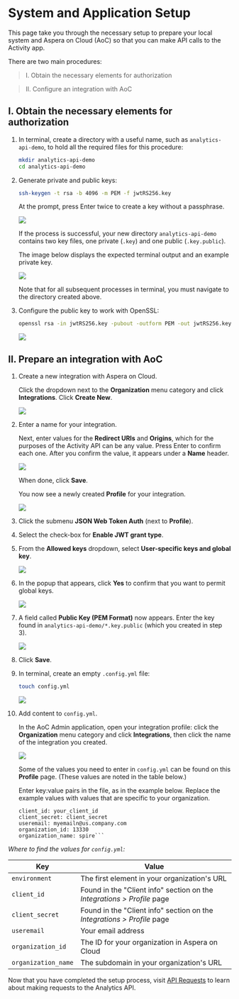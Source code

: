 # System and Application Setup

This page take you through the necessary setup to prepare your local system and Aspera on Cloud (AoC) so that you can make API calls to the Activity app.

There are two main procedures: 

  > I. Obtain the necessary elements for authorization 
  
  > II. Configure an integration with AoC 
 

## I. Obtain the necessary elements for authorization 

1. In terminal, create a directory with a useful name, such as `analytics-api-demo`, to hold all the required files for this procedure:

    ```bash
    mkdir analytics-api-demo
    cd analytics-api-demo
    ```

1. Generate private and public keys:

    ```bash
    ssh-keygen -t rsa -b 4096 -m PEM -f jwtRS256.key
    ```

    At the prompt, press Enter twice to create a key without a passphrase.

     <div class="demo-image">
       <img src="images/2-generate-keys.png"/>
     </div>

    If the process is successful, your new directory `analytics-api-demo` contains two key files, one private (`.key`) and one public (`.key.public`).
    
    The image below displays the expected terminal output and an example private key.

    <div class="demo-image">
     <img src="images/3-preview-private-key.png"/>
    </div>

   Note that for all subsequent processes in terminal, you must navigate to the directory created above.
   
1. Configure the public key to work with OpenSSL:

    ```bash
    openssl rsa -in jwtRS256.key -pubout -outform PEM -out jwtRS256.key.pub
    ```

     <div class="demo-image">
       <img src="images/4-configure-jwt-for-openssl.png"/>
     </div>

## II. Prepare an integration with AoC 

1. Create a new integration with Aspera on Cloud.

   Click the dropdown next to the **Organization** menu category and click **Integrations**. Click **Create New**.
    <div class="demo-image">
     <img src="images/5-integrations-create-new.png"/>
    </div>


1. Enter a name for your integration.

   Next, enter values for the **Redirect URIs** and **Origins**, which for the purposes of the Activity API can be any value. Press Enter to confirm each one.  After you confirm the value, it appears under a **Name** header.

    <div class="demo-image">
     <img src="images/7-new-form-filled-out.png"/>
    </div>
    
   When done, click **Save**.

   You now see a newly created **Profile** for your integration.

    <div class="demo-image">
     <img src="images/8-profile-details.png"/>
    </div>

1. Click the submenu **JSON Web Token Auth** (next to **Profile**).

1. Select the check-box for **Enable JWT grant type**.
1. From the **Allowed keys** dropdown, select **User-specific keys and global key**. 

    <div class="demo-image">
     <img src="images/11-jwt-selections-continued.png"/>
    </div>

1. In the popup that appears, click **Yes** to confirm that you want to permit global keys.

    <div class="demo-image">
     <img src="images/12-allow-gloabl-keys.png"/>
    </div>

1. A field called **Public Key (PEM Format)** now appears. Enter the key found in `analytics-api-demo/*.key.public` (which you created in step 3). 

    <div class="demo-image">
     <img src="images/13-copy-public-key.png"/>
    </div>

1. Click **Save**.

1. In terminal, create an empty `.config.yml` file:

    ```bash
    touch config.yml
    ```

     <div class="demo-image">
       <img src="images/14-create-empty-config.png"/>
     </div>

1. Add content to `config.yml`.

   In the AoC Admin application, open your integration profile: click the **Organization** menu category and click **Integrations**, then click the name of the integration you created. 

   <div class="demo-image">
       <img src="images/15-add-config-data.png"/>
      </div>
    
   Some of the values you need to enter in `config.yml` can be found on this **Profile** page. (These values are noted in the table below.)

   Enter key:value pairs in the file, as in the example below. Replace the example values with values that are specific to your organization.

   ```environment: rad
   client_id: your_client_id
   client_secret: client_secret
   useremail: myemailn@us.company.com
   organization_id: 13330
   organization_name: spire```

 *Where to find the values for `config.yml`:*

| Key | Value |
| --- | --- |
| `environment`| The first element in your organization's URL |
| `client_id` | Found in the "Client info" section on the *Integrations > Profile* page |
| `client_secret` | Found in the "Client info" section on the *Integrations > Profile* page |
| `useremail` | Your email address |
| `organization_id` | The ID for your organization in Aspera on Cloud |
| `organization_name` | The subdomain in your organization's URL |

Now that you have completed the setup process, visit [API Requests](./analytics-api.md) to learn about making requests to the Analytics API.
